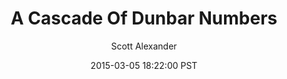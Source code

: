 ---
layout: podcast
title: "A Cascade Of Dunbar Numbers"
author: Scott Alexander
description: https://slatestarcodex.com/2015/03/05/a-cascade-of-dunbar-numbers/
date: 2015-03-05 18:22:00 PST
length: 1917327
duration: 479
guid: a-cascade-of-dunbar-numbers
---